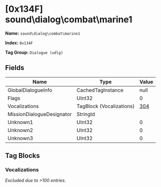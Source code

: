 # [0x134F] sound\dialog\combat\marine1

**Name:** ```sound\dialog\combat\marine1```

**Index:** ```0x134F```

**Tag Group:** ```Dialogue (udlg)```

## Fields

Name	| Type	| Value
---	|---	|---	|
GlobalDialogueInfo	|CachedTagInstance	|null
Flags	|UInt32	|0
Vocalizations	|TagBlock (Vocalizations)	|[304](#vocalizations)
MissionDialogueDesignator	|StringId	|
Unknown1	|UInt32	|0
Unknown2	|UInt32	|0
Unknown3	|UInt32	|0


## Tag Blocks

### Vocalizations

*Excluded due to >100 entries.*
